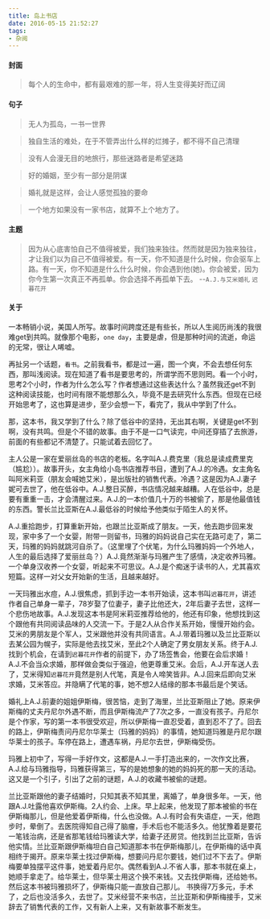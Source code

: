 ```yaml
---
title: 岛上书店
date: 2016-05-15 21:52:27
tags:
- 杂阅
---
```


#### 封面

> 每个人的生命中，都有最艰难的那一年，将人生变得美好而辽阔

#### 句子

> 无人为孤岛，一书一世界

> 独自生活的难处，在于不管弄出什么样的烂摊子，都不得不自己清理

> 没有人会漫无目的地旅行，那些迷路者是希望迷路

> 好的婚姻，至少有一部分是阴谋

> 婚礼就是这样，会让人感觉孤独的要命

> 一个地方如果没有一家书店，就算不上个地方了。

#### 主题

> 因为从心底害怕自己不值得被爱，我们独来独往。然而就是因为独来独往，才让我们以为自己不值得被爱。有一天，你不知道是什么时候，你会驱车上路。有一天，你不知道是什么什么时候，你会遇到他(她)。你会被爱，因为你今生第一次真正不再孤单。你会选择不再孤单下去。 --`A.J.与艾米婚礼` `迟暮花开`

#### 关于

一本畅销小说，美国人所写。故事时间跨度还是有些长，所以人生阅历尚浅的我很难get到共鸣。就像那个电影，`one day`，主要是虐，但是那种时间的流逝，命运的无常，很让人唏嘘。

再扯另一个话题，``看书``。之前我看书，都是过一遍，图一个爽，不会去想任何东西，那叫浅阅读。现在知道了看书是要思考的，所谓学而不思则罔。看一个小时，思考2个小时，作者为什么怎么写？作者想通过这些表达什么？虽然我还get不到这种阅读技能，也时间有限不能想那么久，毕竟不是去研究什么东西。但现在已经开始思考了，这也算是进步，至少会想一下，看完了，我从中学到了什么。

那，这本书，我又学到了什么？除了低谷中的坚持，无出其右啊，关键是get不到啊，没有共鸣。但是个不错的故事。由于不是一口气读完，中间还穿插了去旅游，前面的有些都记不清楚了。只能试着去回忆了。

主人公是一家在爱丽丝岛的书店的老板。名字叫A.J.费克里（我总是读成费里克（尴尬））。故事开头，女主角给小岛书店推荐书目，遭到了A.J.的冷遇。女主角名叫阿米莉亚（朋友会喊她艾米），是出版社的销售代表。冷遇？这是因为A.J.妻子妮可去世了，他在低谷中。A.J.整日买醉，书店情况越来越糟。人在低谷中，总是要有重重一击，才会清醒过来。A.J.的一本价值几十万的书被偷了，那是他最值钱的东西。警长兰比亚斯在A.J.最低谷的时候给予他类似于陌生人的关怀。

A.J.重拾跑步，打算重新开始，也跟兰比亚斯成了朋友。一天，他去跑步回来发现，家中多了一个女婴，附带一则留书，玛雅的妈妈说自己实在无路可走了，第二天，玛雅的妈妈就跳河自杀了。（这里埋了个伏笔，为什么玛雅妈妈一个外地人，人生的最后选择了爱丽丝岛？）A.J.竟然渐渐与玛雅产生了感情，决定收养玛雅。一个单身汉收养一个女婴，听起来不可思议。A.J.是个痴迷于读书的人，尤其喜欢短篇。这样一对父女开始新的生活，且越来越好。

一天玛雅出水痘，A.J.很焦虑，抓到手边一本书开始读，这本书叫`迟暮花开`，讲述作者自己单身一辈子，78岁娶了位妻子，妻子比他还大，2年后妻子去世，这样一个悲伤地故事。A.J.发现这本书是阿米莉亚推荐给他的，他还有印象，他想找到这个跟他有共同阅读品味的人交流一下。于是2人从合作关系开始，慢慢开始约会。艾米的男朋友是个军人，艾米跟他并没有共同语言。A.J.带着玛雅以及兰比亚斯以去某公园为幌子，实际是他去找艾米，至此2个人确定了男女朋友关系。终于A.J.找到个机会，在请到`迟暮花开`作者的前提下，办了场签售会，他要在会后求婚！A.J.不会当众求婚，那样做会类似于强迫，他更尊重艾米。会后，A.J.开车送人去了，艾米得知`迟暮花开`竟然是别人代笔，真是令人啼笑皆非。A.J.回来后即向艾米求婚，艾米答应。并隐瞒了代笔的事，她不想2人结缘的那本书最后是个笑话。

婚礼上A.J.前妻的姐姐伊斯梅，很苦恼，走到了海里，兰比亚斯阻止了她。原来伊斯梅的丈夫丹尼尔外遇不断，而且伊斯梅流产了7次之多，一直没有孩子。丹尼尔是个作家，写的第一本书很受欢迎，所以伊斯梅一直忍受着，直到忍不了了。回去的路上，伊斯梅责问丹尼尔华莱士（玛雅的妈妈）的事情，她知道玛雅是丹尼尔跟华莱士的孩子。车停在路上，遭遇车祸，丹尼尔去世，伊斯梅受伤。

玛雅上初中了，写得一手好作文，这都是A.J.一手打造出来的，一次作文比赛，A.J.给与玛雅指导，玛雅获得第三，写的是她想象的她的妈妈死的那一天的活动。这又是一个引子，引出了之前的谜题，A.J.的收藏书被偷的谜题。

兰比亚斯跟他的妻子结婚时，只知其表不知其里，离婚了，单身很多年。一天，他跟A.J.吐露他喜欢伊斯梅。2人约会、上床。早上起来，他发现了那本被偷的书在伊斯梅那儿，但是他爱着伊斯梅，什么也没做。A.J.有时会有失语症，一天，他跑步时，晕倒了。去医院得知自己得了脑瘤，手术后也不能活多久。他犹豫着是要花一笔钱治病，还是省那笔钱给玛雅读大学，给妻子还房贷。他找到兰比亚斯，告诉他实情。兰比亚斯跟伊斯梅坦白自己知道那本书在伊斯梅那儿，在伊斯梅的话中真相终于揭开。原来华莱士找过伊斯梅，想要问丹尼尔要钱，她们过不下去了。伊斯梅要单独摆平这件事，她爱着丹尼尔。偶然看到A.J.不省人事，那本书就在桌上，她顺手拿走了。给华莱士，但华莱士用这个换不来钱。又去找伊斯梅，还给她书。然后这本书被玛雅损坏了，伊斯梅只能一直放自己那儿。
书换得7万多元，手术了，之后也没活多久，去世了。艾米经营不来书店，兰比亚斯和伊斯梅接手，艾米辞去了销售代表的工作，又有新人上来，又有新故事不断发生。
